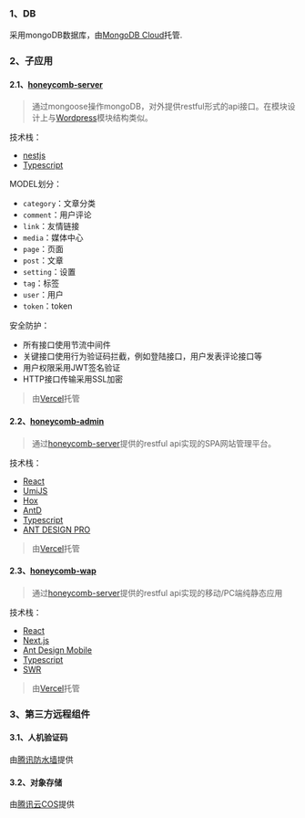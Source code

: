 ### 1、DB

采用mongoDB数据库，由[MongoDB Cloud](https://www.mongodb.com/cloud)托管.


### 2、子应用

#### 2.1、[honeycomb-server](https://github.com/guanweisong/honeycomb-server)

> 通过mongoose操作mongoDB，对外提供restful形式的api接口。在模块设计上与[Wordpress](https://wordpress.org/)模块结构类似。

技术栈：

* [nestjs](https://nestjs.com/)
* [Typescript](https://www.typescriptlang.org/)

MODEL划分：

* `category`：文章分类
* `comment`：用户评论
* `link`：友情链接
* `media`：媒体中心
* `page`：页面
* `post`：文章
* `setting`：设置
* `tag`：标签
* `user`：用户
* `token`：token

安全防护：
* 所有接口使用节流中间件
* 关键接口使用行为验证码拦截，例如登陆接口，用户发表评论接口等
* 用户权限采用JWT签名验证
* HTTP接口传输采用SSL加密

> 由[Vercel](https://vercel.com/)托管

#### 2.2、[honeycomb-admin](https://github.com/guanweisong/honeycomb-admin)

> 通过[honeycomb-server](https://github.com/guanweisong/honeycomb-server)提供的restful api实现的SPA网站管理平台。

技术栈：

* [React](https://reactjs.org/)
* [UmiJS](https://umijs.org/)
* [Hox](https://github.com/umijs/hox)
* [AntD](https://ant.design/)
* [Typescript](https://www.typescriptlang.org/)
* [ANT DESIGN PRO](https://pro.ant.design/)

> 由[Vercel](https://vercel.com/)托管

#### 2.3、[honeycomb-wap](https://github.com/guanweisong/honeycomb-wap)

> 通过[honeycomb-server](https://github.com/guanweisong/honeycomb-server)提供的restful api实现的移动/PC端纯静态应用

技术栈：

* [React](https://reactjs.org/)
* [Next.js](https://nextjs.org/)
* [Ant Design Mobile](https://mobile.ant.design)
* [Typescript](https://www.typescriptlang.org/)
* [SWR](https://swr.vercel.app)

> 由[Vercel](https://vercel.com/)托管

### 3、第三方远程组件

#### 3.1、人机验证码

由[腾讯防水墙](https://007.qq.com)提供

#### 3.2、对象存储

由[腾讯云COS](https://cloud.tencent.com/product/cos)提供
